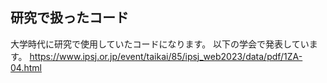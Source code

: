 ## 研究で扱ったコード
大学時代に研究で使用していたコードになります。
以下の学会で発表しています。
https://www.ipsj.or.jp/event/taikai/85/ipsj_web2023/data/pdf/1ZA-04.html
